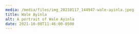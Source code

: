 ```yaml
---
media: /media/files/img_20210117_144947-wale-ayinla.jpeg
title: Wale Ayinla
alt: A portrait of Wale Ayinla
date: 2021-10-08T11:46:00-0500
---
```

